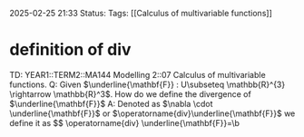 2025-02-25 21:33
Status: 
Tags: [[Calculus of multivariable functions]]
# definition of div

TD: YEAR1::TERM2::MA144 Modelling 2::07 Calculus of multivariable functions.
Q: Given $\underline{\mathbf{F}} : U\subseteq \mathbb{R}^{3} \rightarrow \mathbb{R}^3$. How do we define the divergence of $\underline{\mathbf{F}}$
A: Denoted as $\nabla \cdot \underline{\mathbf{F}}$ or $\operatorname{div}\underline{\mathbf{F}}$ we define it as $$
\operatorname{div} \underline{\mathbf{F}}=\b
